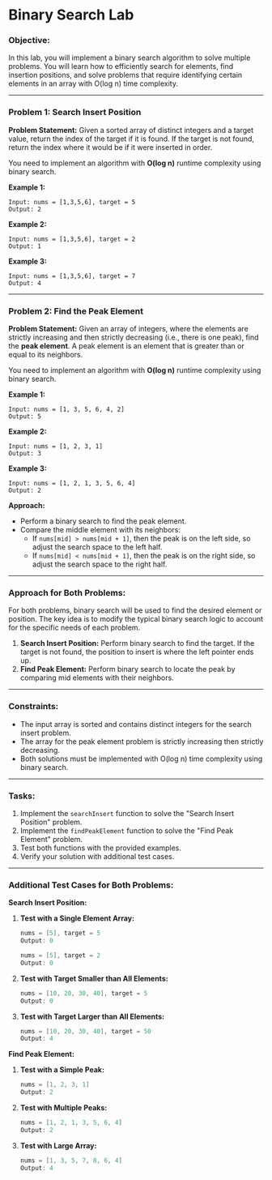 # Binary Search Lab

### Objective:
In this lab, you will implement a binary search algorithm to solve multiple problems. You will learn how to efficiently search for elements, find insertion positions, and solve problems that require identifying certain elements in an array with O(log n) time complexity.

---

### Problem 1: Search Insert Position

**Problem Statement:**
Given a sorted array of distinct integers and a target value, return the index of the target if it is found. If the target is not found, return the index where it would be if it were inserted in order.

You need to implement an algorithm with **O(log n)** runtime complexity using binary search.

**Example 1:**

```plaintext
Input: nums = [1,3,5,6], target = 5
Output: 2
```

**Example 2:**

```plaintext
Input: nums = [1,3,5,6], target = 2
Output: 1
```

**Example 3:**

```plaintext
Input: nums = [1,3,5,6], target = 7
Output: 4
```

---

### Problem 2: Find the Peak Element

**Problem Statement:**
Given an array of integers, where the elements are strictly increasing and then strictly decreasing (i.e., there is one peak), find the **peak element**. A peak element is an element that is greater than or equal to its neighbors.

You need to implement an algorithm with **O(log n)** runtime complexity using binary search.

**Example 1:**

```plaintext
Input: nums = [1, 3, 5, 6, 4, 2]
Output: 5
```

**Example 2:**

```plaintext
Input: nums = [1, 2, 3, 1]
Output: 3
```

**Example 3:**

```plaintext
Input: nums = [1, 2, 1, 3, 5, 6, 4]
Output: 2
```

**Approach:**
- Perform a binary search to find the peak element. 
- Compare the middle element with its neighbors:
  - If `nums[mid] > nums[mid + 1]`, then the peak is on the left side, so adjust the search space to the left half.
  - If `nums[mid] < nums[mid + 1]`, then the peak is on the right side, so adjust the search space to the right half.

---

### Approach for Both Problems:

For both problems, binary search will be used to find the desired element or position. The key idea is to modify the typical binary search logic to account for the specific needs of each problem.

1. **Search Insert Position:** Perform binary search to find the target. If the target is not found, the position to insert is where the left pointer ends up.
2. **Find Peak Element:** Perform binary search to locate the peak by comparing mid elements with their neighbors.

---

### Constraints:
- The input array is sorted and contains distinct integers for the search insert problem.
- The array for the peak element problem is strictly increasing then strictly decreasing.
- Both solutions must be implemented with O(log n) time complexity using binary search.

---

### Tasks:

1. Implement the `searchInsert` function to solve the "Search Insert Position" problem.
2. Implement the `findPeakElement` function to solve the "Find Peak Element" problem.
3. Test both functions with the provided examples.
4. Verify your solution with additional test cases.

---

### Additional Test Cases for Both Problems:

**Search Insert Position:**

1. **Test with a Single Element Array:**
   ```java
   nums = [5], target = 5
   Output: 0
   ```
   
   ```java
   nums = [5], target = 2
   Output: 0
   ```

2. **Test with Target Smaller than All Elements:**
   ```java
   nums = [10, 20, 30, 40], target = 5
   Output: 0
   ```

3. **Test with Target Larger than All Elements:**
   ```java
   nums = [10, 20, 30, 40], target = 50
   Output: 4
   ```

**Find Peak Element:**

1. **Test with a Simple Peak:**
   ```java
   nums = [1, 2, 3, 1]
   Output: 2
   ```

2. **Test with Multiple Peaks:**
   ```java
   nums = [1, 2, 1, 3, 5, 6, 4]
   Output: 2
   ```

3. **Test with Large Array:**
   ```java
   nums = [1, 3, 5, 7, 8, 6, 4]
   Output: 4
   ```

